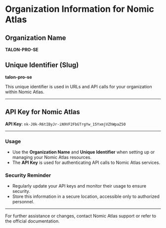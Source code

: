 # Organization Information for Nomic Atlas

## Organization Name
**TALON-PRO-SE**

## Unique Identifier (Slug)
**talon-pro-se**

This unique identifier is used in URLs and API calls for your organization within Nomic Atlas.

---

## API Key for Nomic Atlas

**API Key**: `nk-J0k-R6tIByJr-iN9VF2FbGTrgYw_15YxmjVZhWpaZ50`



---

### Usage
- Use the **Organization Name** and **Unique Identifier** when setting up or managing your Nomic Atlas resources.
- The **API Key** is used for authenticating API calls to Nomic Atlas services.

### Security Reminder
- Regularly update your API keys and monitor their usage to ensure security.
- Store this information in a secure location, accessible only to authorized personnel.

---

For further assistance or changes, contact Nomic Atlas support or refer to the official documentation.
